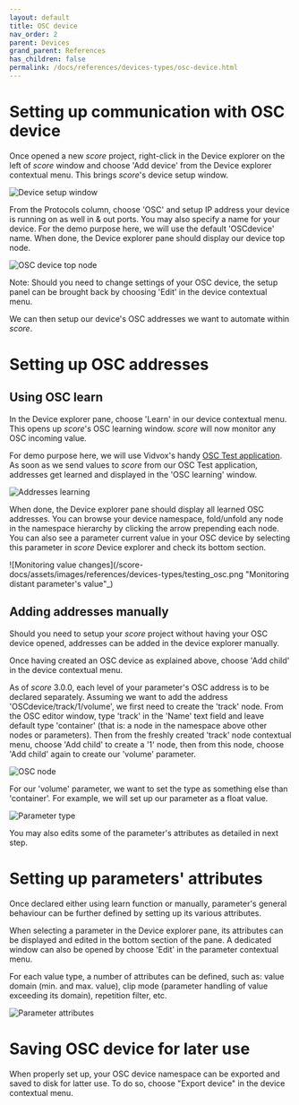 ```yaml
---
layout: default
title: OSC device
nav_order: 2
parent: Devices
grand_parent: References
has_children: false
permalink: /docs/references/devices-types/osc-device.html
---
```


# Setting up communication with OSC device

Once opened a new *score* project, right-click in the Device explorer on the left of *score* window and choose 'Add device' from the Device explorer contextual menu. This brings *score*'s device setup window.

![Device setup window](/score-docs/assets/images/references/devices-types/device_setup_window.png "score device setup")

From the Protocols column, choose 'OSC' and setup IP address your device is running on as well in & out ports. You may also specify a name for your device. For the demo purpose here, we will use the default 'OSCdevice' name. When done, the Device explorer pane should display our device top node.

![OSC device top node](/score-docs/assets/images/references/devices-types/osc_top_node.png "OSC device top node")

Note: Should you need to change settings of your OSC device, the setup panel can be brought back by choosing 'Edit' in the device contextual menu.

We can then setup our device's OSC addresses we want to automate within *score*.

# Setting up OSC addresses
## Using OSC learn

In the Device explorer pane, choose 'Learn' in our device contextual menu. This opens up *score*'s OSC learning window. *score* will now monitor any OSC incoming value.

For demo purpose here, we will use Vidvox's handy [OSC Test application](https://vdmx.vidvox.net/blog/freebies "Vidvox OSC Test app"). As soon as we send values to *score* from our OSC Test application, addresses get learned and displayed in the 'OSC learning' window.

![Addresses learning](/score-docs/assets/images/references/devices-types/osc_learning.png "OSC learn")

When done, the Device explorer pane should display all learned OSC addresses. You can browse your device namespace, fold/unfold any node in the namespace hierarchy by clicking the arrow prepending each node. You can also see a parameter current value in your OSC device by selecting this parameter in *score* Device explorer and check its bottom section.

![Monitoring value changes](/score-docs/assets/images/references/devices-types/testing_osc.png "Monitoring distant parameter's value"_)

## Adding addresses manually

Should you need to setup your *score* project without having your OSC device opened, addresses can be added in the device explorer manually.

Once having created an OSC device as explained above, choose 'Add child' in the device contextual menu.

As of *score* 3.0.0, each level of your parameter's OSC address is to be declared separately. Assuming we want to add the address 'OSCdevice/track/1/volume', we first need to create the 'track' node. From the OSC editor window, type 'track' in the 'Name' text field and leave default type 'container' (that is: a node in the namespace above other nodes or parameters). Then from the freshly created 'track' node contextual menu, choose 'Add child' to create a '1' node, then from this node, choose 'Add child' again to create our 'volume' parameter.

![OSC node](/score-docs/assets/images/references/devices-types/osc_node.png "Create an OSC node")

For our 'volume' parameter, we want to set the type as something else than 'container'. For example, we will set up our parameter as a float value.

![Parameter type](/score-docs/assets/images/references/devices-types/parameter_type.png "Create an OSC parameter")

You may also edits some of the parameter's attributes as detailed in next step.

# Setting up parameters' attributes

Once declared either using learn function or manually, parameter's general behaviour can be further defined by setting up its various attributes.

When selecting a parameter in the Device explorer pane, its attributes can be displayed and edited in the bottom section of the pane. A dedicated window can also be opened by choose 'Edit' in the parameter contextual menu.

For each value type, a number of attributes can be defined, such as: value domain (min. and max. value), clip mode (parameter handling of value exceeding its domain), repetition filter, etc.

![Parameter attributes](/score-docs/assets/images/references/devices-types/parameter_attributes.png "Parameter's attributes")

# Saving OSC device for later use

When properly set up, your OSC device namespace can be exported and saved to disk for latter use. To do so, choose "Export device" in the device contextual menu.
